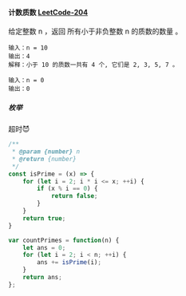 #### 计数质数 [LeetCode-204](https://leetcode.cn/problems/count-primes/)

给定整数 n ，返回 所有小于非负整数 n 的质数的数量 。

```
输入：n = 10
输出：4
解释：小于 10 的质数一共有 4 个, 它们是 2, 3, 5, 7 。
```

```
输入：n = 0
输出：0
```

##### 枚举
超时😈
```js
/**
 * @param {number} n
 * @return {number}
 */
const isPrime = (x) => {
    for (let i = 2; i * i <= x; ++i) {
        if (x % i == 0) {
            return false;
        }
    }
    return true;
}

var countPrimes = function(n) {
    let ans = 0;
    for (let i = 2; i < n; ++i) {
        ans += isPrime(i);
    }
    return ans;
};

```

